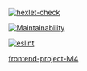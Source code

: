 [![hexlet-check](https://github.com/EgorEf/frontend-project-lvl4/actions/workflows/hexlet-check.yml/badge.svg?branch=main&event=push)](https://github.com/EgorEf/frontend-project-lvl4/actions/workflows/hexlet-check.yml)

[![Maintainability](https://api.codeclimate.com/v1/badges/bdd2ad95a2dc30cb5ef0/maintainability)](https://codeclimate.com/github/EgorEf/frontend-project-lvl4/maintainability)

[![eslint](https://github.com/EgorEf/frontend-project-lvl4/actions/workflows/eslint.yml/badge.svg?branch=main&event=push)](https://github.com/EgorEf/frontend-project-lvl4/actions/workflows/eslint.yml)

[frontend-project-lvl4](https://frontend-project-lvl4-production-b4fc.up.railway.app/)
